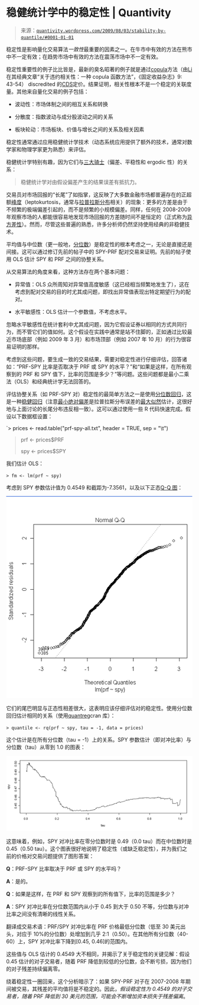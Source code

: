 <!--yml

分类：未分类

日期：2024-05-18 13:56:25

-->

# 稳健统计学中的稳定性 | Quantivity

> 来源：[`quantivity.wordpress.com/2009/08/03/stability-by-quantile/#0001-01-01`](https://quantivity.wordpress.com/2009/08/03/stability-by-quantile/#0001-01-01)

稳定性是影响量化交易算法*一致性*最重要的因素之一。在牛市中有效的方法在熊市中不一定有效；在趋势市场中有效的方法在震荡市场中不一定有效。

稳定性重要性的例子比比皆是，最新的臭名昭著的例子就是通过[copula](http://en.wikipedia.org/wiki/Copula_(statistics))方法（由[Li](http://en.wikipedia.org/wiki/David_X._Li)在其经典文章“关于违约相关性：一种 copula 函数方法”，《固定收益杂志》9: 43-54） discredited 的[CDS](http://en.wikipedia.org/wiki/Collateralized_debt_obligation)定价。结果证明，相关性根本不是一个稳定的关联度量。其他来自量化交易的例子包括：

+   波动性：市场体制之间的相互关系和转换

+   分散度：指数波动与成分股波动之间的关系

+   板块轮动：市场板块、价值与增长之间的关系及相关因素

稳定性通常通过应用稳健统计学技术（动态系统应用提供了额外的技术，通常对数学家和物理学家更为熟悉）来评估。

稳健统计学特别有趣，因为它们与[三大骑士](https://quantivity.wordpress.com/2009/07/25/bias-stationarity-ergodicity/)（偏差、平稳性和 ergodic 性）的关系：

> 稳健统计学对由假设偏差产生的结果误差有抵抗力。

交易员对市场回报的“长尾”了如指掌，这反映了大多数金融市场都普遍存在的正超额[峰度](http://en.wikipedia.org/wiki/Kurtosis)（leptokurtosis，通常与[拉普拉斯分布](http://en.wikipedia.org/wiki/Laplace_distribution)相关）的现象：更多的方差是由于不频繁的极端偏差引起的，而不是频繁的小规模偏差。同样，任何在 2008-2009 年观察市场的人都能很容易地发现市场回报的方差随时间不是恒定的（正式称为[异方差性](http://en.wikipedia.org/wiki/Heteroskedasticity)）。然而，尽管这些普遍的熟悉，许多分析师仍然坚持使用经典的非稳健技术。

平均值与中位数（更一般地，[分位数](http://en.wikipedia.org/wiki/Quantile)）是稳定性的根本考虑之一，无论是直接还是间接。这可以通过修订先前的帖子中的 SPY-PRF 配对交易来证明。先前的帖子使用 OLS 估计 SPY 和 PRF 之间的协整关系。

从交易算法的角度来看，这种方法存在两个基本问题：

+   异常值：OLS 众所周知对异常值高度敏感（这已经相当频繁地发生了），这在考虑到配对交易的目的时尤其成问题，即找出异常值表现出特定期望行为的配对。

+   水平敏感性：OLS 估计一个参数值，不考虑水平。

忽略水平敏感性在统计套利中尤其成问题，因为它假设证券以相同的方式共同行为，而不管它们的值如何。这个假设在实践中通常是站不住脚的，正如通过比较最近市场底部（例如 2009 年 3 月）和市场顶部（例如 2007 年 10 月）的行为很容易证明的那样。

考虑到这些问题，要生成一致的交易结果，需要对稳定性进行仔细评估，回答诸如：“PRF-SPY 比率是否取决于 PRF 或 SPY 的水平？”和“如果是这样，在所有观察到的 PRF 和 SPY 值下，比率的范围是多少？”等问题。这些问题都是最小二乘法（OLS）和经典统计学无法回答的。

评估协整关系（如 PRF-SPY 对）稳定性的最简单方法之一是使用[分位数回归](http://en.wikipedia.org/wiki/Quantile_regression)，这是一种[稳健回归](http://en.wikipedia.org/wiki/Robust_regression)（注意[最小绝对偏差](http://en.wikipedia.org/wiki/Least_absolute_deviations)是拉普拉斯分布误差的[最大似然](http://en.wikipedia.org/wiki/Maximum_likelihood)估计，这很好地与上面讨论的长尾分布违反相一致）。这可以通过使用一些 R 代码快速完成。假设以下数据框设置：

`> prices <- read.table("prf-spy-all.txt", header = TRUE, sep = "\t")

> prf <- prices$PRF
> 
> spy <- prices$SPY

我们估计 OLS：

`> fm <- lm(prf ~ spy)`

考虑到 SPY 参数估计值为 0.4549 和截距为-7.3561，以及以下正态[Q-Q 图](http://en.wikipedia.org/wiki/Q-Q_plot)：

![prf-spy-q-q-plot](img/a8a9b81f0aa68f084b420a0ad581f56b.png "prf-spy-q-q-plot")

它们的尾巴明显与正态性相差很大，这表明应该仔细评估对的稳定性。使用分位数回归估计相同的关系（使用[quantreg](http://cran.r-project.org/web/packages/quantreg/index.html)cran 库）：

`> quantile <- rq(prf ~ spy, tau = -1, data = prices)`

这个估计是在所有分位数（tau = -1）上的关系。SPY 参数估计（即对冲比率）与分位数（tau）从零到 1.0 的图表：

![prf-spy-quantile-spy-tau](img/a04372b36995715269903f6722aa935f.png "prf-spy-quantile-spy-tau")

这意味着，例如，SPY 对冲比率在零分位数时是 0.49（0.0 tau）而在中位数时是 0.45（0.50 tau）。这个图表很好地说明了稳定性（或缺乏稳定性），并为我们之前的价格对交易问题提供了图形答案：

**Q**：PRF-SPY 比率取决于 PRF 或 SPY 的水平吗？

**A**：是的。

**Q**：如果是这样，在 PRF 和 SPY 观察到的所有值下，比率的范围是多少？

**A**：SPY 对冲比率在分位数范围内从小于 0.45 到大于 0.50 不等，分位数与对冲比率之间没有清晰的线性关系。

翻译成交易术语：PRF/SPY 对冲比率在 PRF 价格最低分位数（低至 30 美元出头，对应于 10%的分位数）处增加到几乎 2:1（0.50）。在其他所有分位数（40-60）上，SPY 对冲比率下降到[0.45, 0.46]的范围内。

这些值与 OLS 估计的 0.4549 大不相同，并揭示了关于稳定性的关键见解：假设 0.45 估计的对子交易者，随着 PRF 降低到较低的分位数，会不断亏损，因为他们的对子残差持续偏离零。

绕着稳定性一圈回来，这个分析暗示了：如果 SPY-PRF 对子在 2007-2008 年期间被交易，其残差的平均值将是不稳定的。因此，*假设稳定性为 0.4549 的对子交易者，随着 PRF 降低到 30 美元的范围，可能会不断增加资本损失于残差偏离*。
